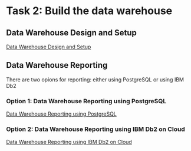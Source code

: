 # Task 2: Build the data warehouse

## Data Warehouse Design and Setup
[Data Warehouse Design and Setup](./design_setup.md)
## Data Warehouse Reporting

There are two opions for reporting: either using PostgreSQL or using IBM Db2

### Option 1: Data Warehouse Reporting using PostgreSQL

[Data Warehouse Reporting using PostgreSQL](./reporting_postgreSQL.md)

### Option 2: Data Warehouse Reporting using IBM Db2 on Cloud

[Data Warehouse Reporting using IBM Db2 on Cloud](./reporting_IBM-Db2.md)

